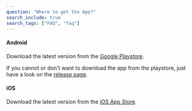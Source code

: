 ```yaml
---
question: "Where to get the App?"
search_include: true
search_tags: ["FAQ", "faq"]
---
```


#### Android

Download the latest version from the [Google Playstore](https://play.google.com/store/apps/details?id=com.beanconqueror.app).

If you cannot or don't want to download the app from the playstore, just have a look on the [release page](https://github.com/graphefruit/Beanconqueror/releases).

#### iOS

Download the latest version from the [iOS App Store](https://apps.apple.com/de/app/beanconqueror/id1445297158).